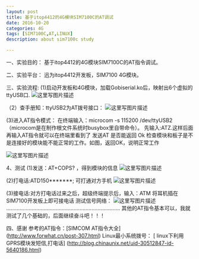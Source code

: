 ```yaml
---
layout: post
title: 基于itop4412的4G模块SIM7100C的AT调试
date: 2016-10-20
categories: 4G
tags: [SIM7100C,AT,LINUX]
description: about sim7100c study

---
```


一、实验目的：
		基于itop4412的4G模块SIM7100C的AT指令调试。

二、实验平台：
		迅为itop4412开发板，SIM7100 4G模块。

三、实验流程:
 (1)启动开发板和4G模块，加载Gobiserial.ko后，映射出6个虚拟的ttyUSB口.
![这里写图片描述](http://img.blog.csdn.net/20160813202019660)

（2）查手册知：ttyUSB2为AT拨号接口：
![这里写图片描述](http://img.blog.csdn.net/20160813202053505)

 (3)进入AT指令模式：
		在终端输入：microcom -s 115200 /dev/ttyUSB2	（microcom是在制作根文件系统时busybox里自带命令）。
		先输入:ATZ.这样后面再输入AT指令就可以在终端里看到了
		发送AT 是否能返回 Ok 检查模块和板子是不是连接好的模块能不能正常的工作。如图，返回OK，说明正常工作
	
![这里写图片描述](http://img.blog.csdn.net/20160813202547085)

4、测试
 (1)发送：AT+COPS? ，得到模块的信息
![这里写图片描述](http://img.blog.csdn.net/20160813202851790)

 (2)打电话:ATD150*******;   可打通对方手机
![这里写图片描述](http://img.blog.csdn.net/20160813203302881)

 (3)接电话:对方打电话过来之后，超级终端提示后，输入：ATM
将耳机插在SIM7100开发板上即可接电话
测试信号网络：
![这里写图片描述](http://img.blog.csdn.net/20160925172217774)
............................................................................
其他的AT指令基本可以，我就测试了几个基础的，后面继续奋斗吧！！！

四、感谢
参考的AT指令：[SIMCOM AT指令大全] (http://www.forwhat.cn/post-307.html)
Linux最小系统拨号：
[ linux下利用GPRS模块发短信,打电话] (http://blog.chinaunix.net/uid-30512847-id-5640186.html)